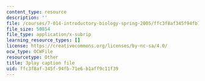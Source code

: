 ```yaml
---
content_type: resource
description: ''
file: /courses/7-014-introductory-biology-spring-2005/ffc3f8af345f94fb71e6b1aff9c11f39_l5x9qAVUK7s.srt
file_size: 50854
file_type: application/x-subrip
learning_resource_types: []
license: https://creativecommons.org/licenses/by-nc-sa/4.0/
ocw_type: OCWFile
resourcetype: Other
title: 3play caption file
uid: ffc3f8af-345f-94fb-71e6-b1aff9c11f39
---
```

